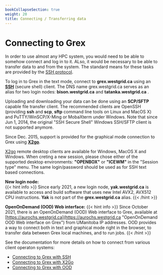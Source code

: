 ```yaml
---
bookCollapseSection: true
weight: 20
title: Connecting / Transferring data
---
```


# Connecting to Grex

In order to use almost any HPC system, you would need to be able to somehow connect and log in to it. ALso, it would be necessary to be able to transfer data to and from the system. The standard means for these tasks are provided by the [SSH protocol](https://en.wikipedia.org/wiki/Secure_Shell "Secure Shell").

To log in to Grex in the text mode, connect to **grex.westgrid.ca** using an [**SSH**](./ssh/) (secure shell) client. The DNS name grex.westgrid.ca serves as an alias for two login nodes: **bison.westgrid.ca** and **tatanka.westgrid.ca** .

Uploading and downloading your data can be done using an **SCP/SFTP** capable file transfer client. The recommended clients are OpenSSH (providing **ssh** and **scp**, **sftp** command line tools on Linux and MacOS X) and PuTTY/WinSCP/X-Ming or MobaXterm under Windows. Note that since Jun 1, 2014, the original "SSH Secure Shell" Windows SSH/SFTP client is not supported anymore.

Since Dec. 2015, support is provided for the graphical mode connection to Grex using [**X2go**](./x2go/).

[X2go](https://wiki.x2go.org/doku.php/download:start "X2go") remote desktop clients are available for Windows, MacOS X and Windows. When creting a new session, please chose either of the supported desktop environments: **"OPENBOX"** or **"ICEWM"** in the "Session type" menu. The same  login/password should be used as for SSH text based connections. 

**New login node:**  
{{< hint info >}}
Since early 2021, a new login node, **yak.westgrid.ca** is available to access and build software that uses new Intel AVX2, AVX512 CPU instructions. **Yak** is not part of the **grex.westgrid.ca** alias. 
{{< /hint >}}

**OpenOnDemand (OOD) Web interface:**
{{< hint info >}}
Since October 2021, there is an OpenOnDemand (OOD) Web interface to Grex, available at [https://aurochs.westgrid.ca](https://aurochs.westgrid.ca "OpenOnDemand OOD Web interface on Grex") from UManitoba IP addresses. OOD provides a way to connect both in text and graphical mode right in the browser, to transfer data between Grex local machines, and to run jobs.
{{< /hint >}}

See the documentation for more details on how to connect from various client operaton systems:

- [Connecting to Grex with SSH](./ssh/)
- [Connecting to Grex with X2Go](./x2go/)
- [Connecting to Grex with OOD](./ood/)

<!--
-->
